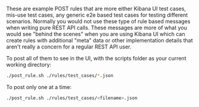 These are example POST rules that are more either Kibana UI test cases, mis-use test cases,
any generic e2e based test cases for testing different scenarios. Normally you would not
use these type of rule based messages when writing pure REST API calls. These messages are
more of what you would see "behind the scenes" when you are using Kibana UI which can
create rules with additional "meta" data or other implementation details that aren't really
a concern for a regular REST API user.

To post all of them to see in the UI, with the scripts folder as your current working directory:

```sh
./post_rule.sh ./rules/test_cases/*.json
```

To post only one at a time:

```sh
./post_rule.sh ./rules/test_cases/<filename>.json
```
